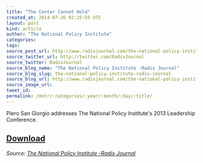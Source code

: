 ```yaml
---
title: "The Center Cannot Hold"
created_at: 2014-07-26 03:25:55 UTC
layout: post
kind: article
author: "The National Policy Institute"
categories: 
tags: 
source_post_url: http://www.radixjournal.com/the-national-policy-institute/2014/7/25/the-center-cannot-hold
source_twitter_url: http://twitter.com/RadixJournal
source_twitter: RadixJournal
source_blog_name: "The National Policy Institute -Radix Journal"
source_blog_slug: the-national-policy-institute-radix-journal
source_blog_url: http://www.radixjournal.com/the-national-policy-institute/
source_image_url: 
tweet_id:
permalink: /mntr/:categories/:year/:month/:day/:title/
---
```

<p>Piero San Giorgio addresses The National Policy Institute's 2013 Leadership Conference.</p>



<h2><a href="https://soundcloud.com/radixjournal/the-center-cannot-hold">Download</a></h2><div class="">
    <i>Source: <a href="http://www.radixjournal.com/the-national-policy-institute/">The National Policy Institute -Radix Journal</a></i>
</div>
